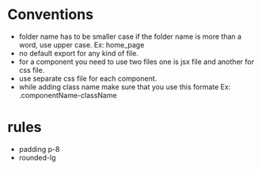# Conventions

- folder name has to be smaller case if the folder name is more than a word, use upper case. Ex: home_page
- no default export for any kind of file.
- for a component you need to use two files one is jsx file and another for css file.
- use separate css file for each component.
- while adding class name make sure that you use this formate Ex: .componentName-className

# rules

- padding p-8
- rounded-lg
